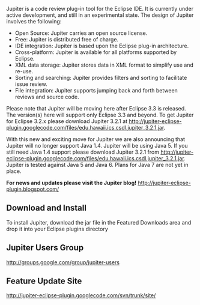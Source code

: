 Jupiter is a code review plug-in tool for the Eclipse IDE. It is currently under active development, and still in an experimental state. The design of Jupiter involves the following:

  * Open Source: Jupiter carries an open source license.
  * Free: Jupiter is distributed free of charge.
  * IDE integration: Jupiter is based upon the Eclipse plug-in architecture.
  * Cross-platform: Jupiter is available for all platforms supported by Eclipse.
  * XML data storage: Jupiter stores data in XML format to simplify use and re-use.
  * Sorting and searching: Jupiter provides filters and sorting to facilitate issue review.
  * File integration: Jupiter supports jumping back and forth between reviews and source code.

Please note that Jupiter will be moving here after Eclipse 3.3 is released.  The version(s) here will support only Eclipse 3.3 and beyond.  To get Jupiter for Eclipse 3.2.x please download Jupiter 3.2.1 at http://jupiter-eclipse-plugin.googlecode.com/files/edu.hawaii.ics.csdl.jupiter_3.2.1.jar.

With this new and exciting move for Jupiter we are also announcing that Jupiter will no longer support Java 1.4.  Jupiter will be using Java 5.  If you still need Java 1.4 support please download Jupiter 3.2.1 from http://jupiter-eclipse-plugin.googlecode.com/files/edu.hawaii.ics.csdl.jupiter_3.2.1.jar.  Jupiter is tested against Java 5 and Java 6.  Plans for Java 7 are not yet in place.

**For news and updates please visit the Jupiter blog!**
http://jupiter-eclipse-plugin.blogspot.com/

## Download and Install ##

To install Jupiter, download the jar file in the Featured Downloads area and drop it into your Eclipse plugins directory

## Jupiter Users Group ##
http://groups.google.com/group/jupiter-users

## Feature Update Site ##
http://jupiter-eclipse-plugin.googlecode.com/svn/trunk/site/